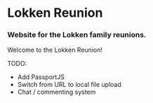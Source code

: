 # Lokken Reunion

### Website for the Lokken family reunions.

Welcome to the Lokken Reunion!

TODO:
  - Add PassportJS
  - Switch from URL to local file upload
  - Chat / commenting system
